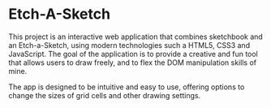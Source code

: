 # Etch-A-Sketch
This project is an interactive web application that combines sketchbook and an Etch-a-Sketch, using modern technologies such a HTML5, CSS3 and JavaScript. The goal of the application is to provide a creative and fun tool that allows users to draw freely, and to flex the DOM manipulation skills of mine.

The app is designed to be intuitive and easy to use, offering options to change the sizes of grid cells and other drawing settings.
